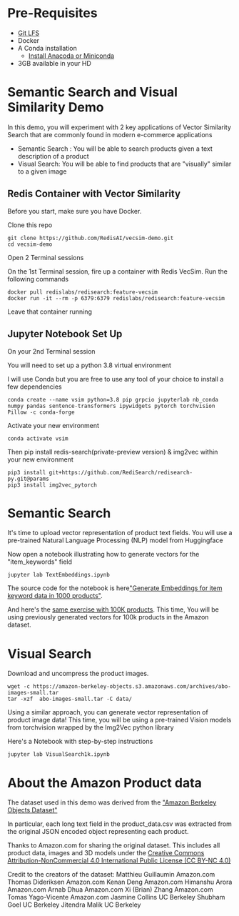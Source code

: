 # Pre-Requisites
* [Git LFS](https://git-lfs.github.com/)
* Docker
* A Conda installation 
    * [Install Anacoda or Miniconda](https://conda.io/projects/conda/en/latest/user-guide/install/index.html)
* 3GB available in your HD


# Semantic Search and Visual Similarity Demo

In this demo, you will experiment with 2 key applications of Vector Similarity Search that are commonly found in modern e-commerce applications
* Semantic Search : You will be able to search products given a text description of a product
* Visual Search: You will be able to find products that are "visually" similar to a given image


## Redis Container with Vector Similarity

Before you start, make sure you have Docker.

Clone this repo
```
git clone https://github.com/RedisAI/vecsim-demo.git
cd vecsim-demo
```
Open 2 Terminal sessions

On the 1st Terminal session, fire up a container with Redis VecSim.
Run the following commands
```
docker pull redislabs/redisearch:feature-vecsim
docker run -it --rm -p 6379:6379 redislabs/redisearch:feature-vecsim
```
Leave that container running

## Jupyter Notebook Set Up
On your 2nd Terminal session 

You will need to set up a python 3.8 virtual environment

I will use Conda but you are free to use any tool of your choice to install a few dependencies

```
conda create --name vsim python=3.8 pip grpcio jupyterlab nb_conda numpy pandas sentence-transformers ipywidgets pytorch torchvision Pillow -c conda-forge
```
Activate your new environment
```
conda activate vsim
```
Then pip install redis-search(private-preview version) & img2vec within your new environment
```
pip3 install git+https://github.com/RediSearch/redisearch-py.git@params
pip3 install img2vec_pytorch
```
# Semantic Search 
It's time to upload vector representation of product text fields.
You will use a pre-trained Natural Language Processing (NLP) model from Huggingface


Now open a notebook illustrating how to generate vectors for the "item_keywords" field
```
jupyter lab TextEmbeddings.ipynb
```

The source code for the notebook is here["Generate Embeddings for item keyword data in 1000 products"](TextEmbeddings.ipynb). 

And here's the [same exercise with 100K products](100kTextEmbeddings.ipynb). 
This time, You will be using previously generated vectors for 100k products in the Amazon dataset.

# Visual Search

Download and uncompress the product images.
```
wget -c https://amazon-berkeley-objects.s3.amazonaws.com/archives/abo-images-small.tar
tar -xzf  abo-images-small.tar -C data/
```



Using a similar approach, you can generate vector representation of product image data!
This time, you will be using a pre-trained Vision models from torchvision wrapped by the Img2Vec python library

Here's a Notebook with step-by-step instructions

```
jupyter lab VisualSearch1k.ipynb
```




# About the Amazon Product data
The dataset used in this demo was derived from the ["Amazon Berkeley Objects Dataset"](https://amazon-berkeley-objects.s3.amazonaws.com/index.html)

In particular, each long text field in the product_data.csv was extracted from the original JSON encoded object representing each product. 

Thanks to Amazon.com for sharing the original dataset. This includes all product data, images and 3D models under the [Creative Commons Attribution-NonCommercial 4.0 International Public License (CC BY-NC 4.0)](https://creativecommons.org/licenses/by-nc/4.0/)

Credit to the creators of the dataset: 
Matthieu Guillaumin Amazon.com 
Thomas Dideriksen Amazon.com 
Kenan Deng Amazon.com 
Himanshu Arora Amazon.com 
Arnab Dhua Amazon.com 
Xi (Brian) Zhang Amazon.com 
Tomas Yago-Vicente Amazon.com 
Jasmine Collins UC Berkeley 
Shubham Goel UC Berkeley 
Jitendra Malik UC Berkeley
